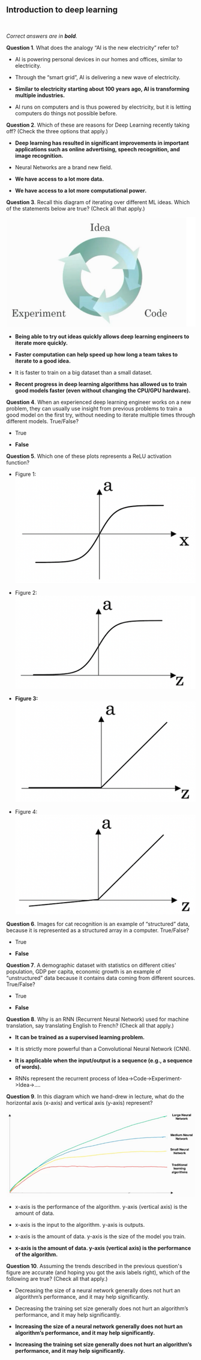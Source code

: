 ## Introduction to deep learning
<br>

_Correct answers are in **bold**._
<br>

**Question 1**. What does the analogy “AI is the new electricity” refer to?

* AI is powering personal devices in our homes and offices, similar to electricity.

* Through the “smart grid”, AI is delivering a new wave of electricity.

* **Similar to electricity starting about 100 years ago, AI is transforming multiple industries.**

* AI runs on computers and is thus powered by electricity, but it is letting computers do things not possible before.


**Question 2**. Which of these are reasons for Deep Learning recently taking off? (Check the three options that apply.)

* **Deep learning has resulted in significant improvements in important applications such as online advertising, speech recognition, and image recognition.**

* Neural Networks are a brand new field.

* **We have access to a lot more data.**

* **We have access to a lot more computational power.**


**Question 3**. Recall this diagram of iterating over different ML ideas. Which of the statements below are true? (Check all that apply.)

![](images/question3.png)

* **Being able to try out ideas quickly allows deep learning engineers to iterate more quickly.**

* **Faster computation can help speed up how long a team takes to iterate to a good idea.**

* It is faster to train on a big dataset than a small dataset.

* **Recent progress in deep learning algorithms has allowed us to train good models faster (even without changing the CPU/GPU hardware).**


**Question 4**. When an experienced deep learning engineer works on a new problem, they can usually use insight from previous problems to train a good model on the first try, without needing to iterate multiple times through different models. True/False?

* True

* **False**


**Question 5**. Which one of these plots represents a ReLU activation function?

* Figure 1:
![](images/question5opt1.png)

* Figure 2:
![](images/question5opt2.png)

* **Figure 3:**
![](images/question5opt3.png)

* Figure 4:
![](images/question5opt4.png)


**Question 6**. Images for cat recognition is an example of “structured” data, because it is represented as a structured array in a computer. True/False?

* True

* **False**


**Question 7**. A demographic dataset with statistics on different cities' population, GDP per capita, economic growth is an example of “unstructured” data because it contains data coming from different sources. True/False?

* True

* **False**


**Question 8**. Why is an RNN (Recurrent Neural Network) used for machine translation, say translating English to French? (Check all that apply.)

* **It can be trained as a supervised learning problem.**

* It is strictly more powerful than a Convolutional Neural Network (CNN).

* **It is applicable when the input/output is a sequence (e.g., a sequence of words).**

* RNNs represent the recurrent process of Idea->Code->Experiment->Idea->....


**Question 9**. In this diagram which we hand-drew in lecture, what do the horizontal axis (x-axis) and vertical axis (y-axis) represent?

![](images/question9.png)

*   x-axis is the performance of the algorithm. y-axis (vertical axis) is the amount of data.

*   x-axis is the input to the algorithm. y-axis is outputs.

*   x-axis is the amount of data. y-axis is the size of the model you train. 

*   **x-axis is the amount of data. y-axis (vertical axis) is the performance of the algorithm.**


**Question 10**. Assuming the trends described in the previous question's figure are accurate (and hoping you got the axis labels right), which of the following are true? (Check all that apply.)

* Decreasing the size of a neural network generally does not hurt an algorithm’s performance, and it may help significantly.

* Decreasing the training set size generally does not hurt an algorithm’s performance, and it may help significantly.

* **Increasing the size of a neural network generally does not hurt an algorithm’s performance, and it may help significantly.**

* **Increasing the training set size generally does not hurt an algorithm’s performance, and it may help significantly.**
